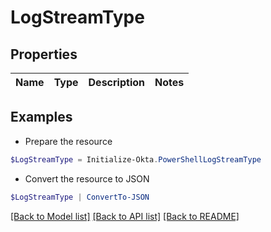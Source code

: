 # LogStreamType
## Properties

Name | Type | Description | Notes
------------ | ------------- | ------------- | -------------

## Examples

- Prepare the resource
```powershell
$LogStreamType = Initialize-Okta.PowerShellLogStreamType 
```

- Convert the resource to JSON
```powershell
$LogStreamType | ConvertTo-JSON
```

[[Back to Model list]](../README.md#documentation-for-models) [[Back to API list]](../README.md#documentation-for-api-endpoints) [[Back to README]](../README.md)

